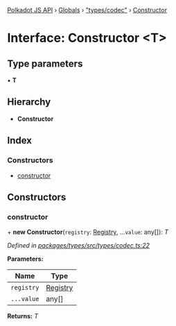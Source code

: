 [Polkadot JS API](../README.md) › [Globals](../globals.md) › ["types/codec"](../modules/_types_codec_.md) › [Constructor](_types_codec_.constructor.md)

# Interface: Constructor <**T**>

## Type parameters

▪ **T**

## Hierarchy

* **Constructor**

## Index

### Constructors

* [constructor](_types_codec_.constructor.md#constructor)

## Constructors

###  constructor

\+ **new Constructor**(`registry`: [Registry](_types_registry_.registry.md), ...`value`: any[]): *T*

*Defined in [packages/types/src/types/codec.ts:22](https://github.com/polkadot-js/api/blob/66aa38000b/packages/types/src/types/codec.ts#L22)*

**Parameters:**

Name | Type |
------ | ------ |
`registry` | [Registry](_types_registry_.registry.md) |
`...value` | any[] |

**Returns:** *T*
